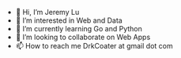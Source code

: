 - 👋 Hi, I’m Jeremy Lu
- 👀 I’m interested in Web and Data
- 🌱 I’m currently learning Go and Python
- 💞️ I’m looking to collaborate on Web Apps
- 📫 How to reach me DrkCoater at gmail dot com

<!---
DrkCoater/DrkCoater is a ✨ special ✨ repository because its `README.md` (this file) appears on your GitHub profile.
You can click the Preview link to take a look at your changes.
--->
